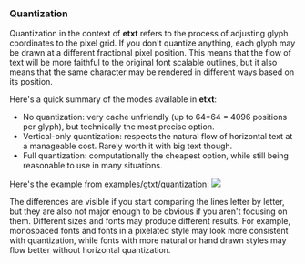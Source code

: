 ### Quantization
Quantization in the context of **etxt** refers to the process of adjusting glyph coordinates to the pixel grid. If you don't quantize anything, each glyph may be drawn at a different fractional pixel position. This means that the flow of text will be more faithful to the original font scalable outlines, but it also means that the same character may be rendered in different ways based on its position.

Here's a quick summary of the modes available in **etxt**:
- No quantization: very cache unfriendly (up to 64*64 = 4096 positions per glyph), but technically the most precise option.
- Vertical-only quantization: respects the natural flow of horizontal text at a manageable cost. Rarely worth it with big text though.
- Full quantization: computationally the cheapest option, while still being reasonable to use in many situations.

Here's the example from [examples/gtxt/quantization](https://github.com/tinne26/etxt/examples/gtxt/quantization):
![](https://github.com/tinne26/etxt/docs/img/etxt_quantization.png)

The differences are visible if you start comparing the lines letter by letter, but they are also not major enough to be obvious if you aren't focusing on them. Different sizes and fonts may produce different results. For example, monospaced fonts and fonts in a pixelated style may look more consistent with quantization, while fonts with more natural or hand drawn styles may flow better without horizontal quantization.
